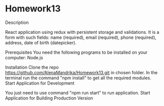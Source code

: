 # Homework13

Description

React application using redux with persistent storage and validations. It is a form with such fields:
name (required),
email (required),
phone (required),
address,
date of birth (datepicker).


Prerequisites
You need the following programs to be installed on your computer:
Node.js


Installation
Clone the repo https://github.com/AlenaMandrika/Homework13.git in chosen folder.
In the terminal run the command "npm install" to get all the required modules.
Start Application for Development

You just need to use command "npm run start" to run application.
Start Application for Building Production Version

